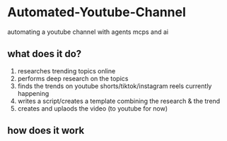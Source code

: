 # Automated-Youtube-Channel
automating a youtube channel with agents mcps and ai 

## what does it do? 
1. researches trending topics online 
2. performs deep research on the topics
3. finds the trends on youtube shorts/tiktok/instagram reels currently happening
4. writes a script/creates a template combining the research & the trend
5. creates and uplaods the video (to youtube for now)

## how does it work 
